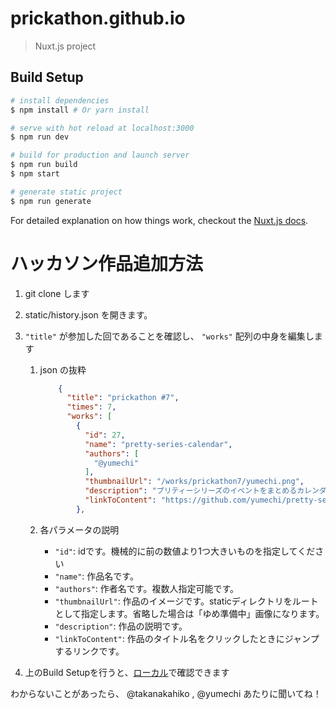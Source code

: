 # prickathon.github.io

> Nuxt.js project

## Build Setup

``` bash
# install dependencies
$ npm install # Or yarn install

# serve with hot reload at localhost:3000
$ npm run dev

# build for production and launch server
$ npm run build
$ npm start

# generate static project
$ npm run generate
```

For detailed explanation on how things work, checkout the [Nuxt.js docs](https://github.com/nuxt/nuxt.js).

# ハッカソン作品追加方法

1. git clone します

1. static/history.json を開きます。

1. `"title"` が参加した回であることを確認し、 `"works"` 配列の中身を編集します

    1. json の抜粋

        ```json
            {
              "title": "prickathon #7",
              "times": 7,
              "works": [
                {
                  "id": 27,
                  "name": "pretty-series-calendar",
                  "authors": [
                    "@yumechi"
                  ],
                  "thumbnailUrl": "/works/prickathon7/yumechi.png",
                  "description": "プリティーシリーズのイベントをまとめるカレンダー作りました",
                  "linkToContent": "https://github.com/yumechi/pretty-series-calendar"
                },
        ```

    1. 各パラメータの説明

        * `"id"`:   idです。機械的に前の数値より1つ大きいものを指定してください
        * `"name"`: 作品名です。
        * `"authors"`: 作者名です。複数人指定可能です。
        * `"thumbnailUrl"`: 作品のイメージです。staticディレクトリをルートとして指定します。省略した場合は「ゆめ準備中」画像になります。
        * `"description"`: 作品の説明です。
        * `"linkToContent"`: 作品のタイトル名をクリックしたときにジャンプするリンクです。

1. 上のBuild Setupを行うと、[ローカル](http://localhost:3000)で確認できます

わからないことがあったら、 @takanakahiko , @yumechi あたりに聞いてね！


